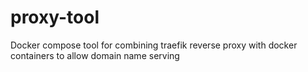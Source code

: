 # proxy-tool

Docker compose tool for combining traefik reverse proxy with docker containers to allow domain name serving
